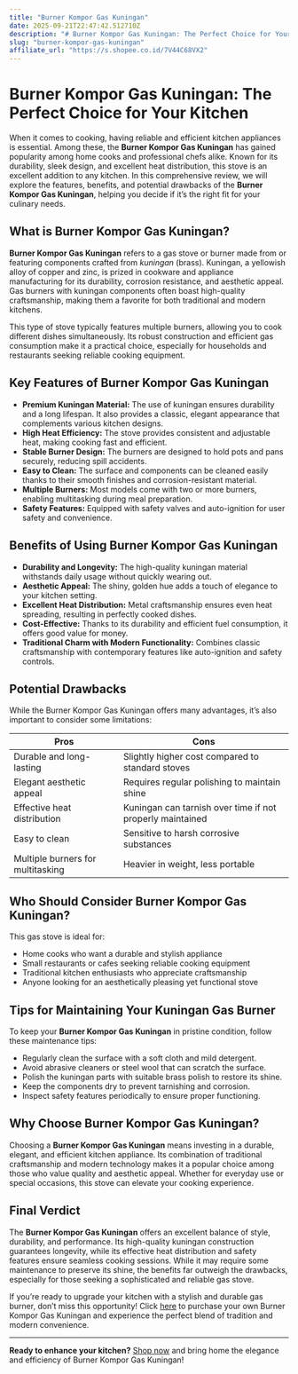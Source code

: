 ```yaml
---
title: "Burner Kompor Gas Kuningan"
date: 2025-09-21T22:47:42.512710Z
description: "# Burner Kompor Gas Kuningan: The Perfect Choice for Your Kitchen..."
slug: "burner-kompor-gas-kuningan"
affiliate_url: "https://s.shopee.co.id/7V44C68VX2"
---
```

# Burner Kompor Gas Kuningan: The Perfect Choice for Your Kitchen

When it comes to cooking, having reliable and efficient kitchen appliances is essential. Among these, the **Burner Kompor Gas Kuningan** has gained popularity among home cooks and professional chefs alike. Known for its durability, sleek design, and excellent heat distribution, this stove is an excellent addition to any kitchen. In this comprehensive review, we will explore the features, benefits, and potential drawbacks of the **Burner Kompor Gas Kuningan**, helping you decide if it’s the right fit for your culinary needs.

## What is Burner Kompor Gas Kuningan?

**Burner Kompor Gas Kuningan** refers to a gas stove or burner made from or featuring components crafted from *kuningan* (brass). Kuningan, a yellowish alloy of copper and zinc, is prized in cookware and appliance manufacturing for its durability, corrosion resistance, and aesthetic appeal. Gas burners with kuningan components often boast high-quality craftsmanship, making them a favorite for both traditional and modern kitchens.

This type of stove typically features multiple burners, allowing you to cook different dishes simultaneously. Its robust construction and efficient gas consumption make it a practical choice, especially for households and restaurants seeking reliable cooking equipment.

## Key Features of Burner Kompor Gas Kuningan

- **Premium Kuningan Material:** The use of kuningan ensures durability and a long lifespan. It also provides a classic, elegant appearance that complements various kitchen designs.
- **High Heat Efficiency:** The stove provides consistent and adjustable heat, making cooking fast and efficient.
- **Stable Burner Design:** The burners are designed to hold pots and pans securely, reducing spill accidents.
- **Easy to Clean:** The surface and components can be cleaned easily thanks to their smooth finishes and corrosion-resistant material.
- **Multiple Burners:** Most models come with two or more burners, enabling multitasking during meal preparation.
- **Safety Features:** Equipped with safety valves and auto-ignition for user safety and convenience.

## Benefits of Using Burner Kompor Gas Kuningan

- **Durability and Longevity:** The high-quality kuningan material withstands daily usage without quickly wearing out.
- **Aesthetic Appeal:** The shiny, golden hue adds a touch of elegance to your kitchen setting.
- **Excellent Heat Distribution:** Metal craftsmanship ensures even heat spreading, resulting in perfectly cooked dishes.
- **Cost-Effective:** Thanks to its durability and efficient fuel consumption, it offers good value for money.
- **Traditional Charm with Modern Functionality:** Combines classic craftsmanship with contemporary features like auto-ignition and safety controls.

## Potential Drawbacks

While the Burner Kompor Gas Kuningan offers many advantages, it’s also important to consider some limitations:

| Pros                                       | Cons                                               |
|--------------------------------------------|----------------------------------------------------|
| Durable and long-lasting                 | Slightly higher cost compared to standard stoves  |
| Elegant aesthetic appeal                 | Requires regular polishing to maintain shine    |
| Effective heat distribution              | Kuningan can tarnish over time if not properly maintained |
| Easy to clean                            | Sensitive to harsh corrosive substances         |
| Multiple burners for multitasking        | Heavier in weight, less portable                |

## Who Should Consider Burner Kompor Gas Kuningan?

This gas stove is ideal for:

- Home cooks who want a durable and stylish appliance
- Small restaurants or cafes seeking reliable cooking equipment
- Traditional kitchen enthusiasts who appreciate craftsmanship
- Anyone looking for an aesthetically pleasing yet functional stove

## Tips for Maintaining Your Kuningan Gas Burner

To keep your **Burner Kompor Gas Kuningan** in pristine condition, follow these maintenance tips:

- Regularly clean the surface with a soft cloth and mild detergent.
- Avoid abrasive cleaners or steel wool that can scratch the surface.
- Polish the kuningan parts with suitable brass polish to restore its shine.
- Keep the components dry to prevent tarnishing and corrosion.
- Inspect safety features periodically to ensure proper functioning.

## Why Choose Burner Kompor Gas Kuningan?

Choosing a **Burner Kompor Gas Kuningan** means investing in a durable, elegant, and efficient kitchen appliance. Its combination of traditional craftsmanship and modern technology makes it a popular choice among those who value quality and aesthetic appeal. Whether for everyday use or special occasions, this stove can elevate your cooking experience.

## Final Verdict

The **Burner Kompor Gas Kuningan** offers an excellent balance of style, durability, and performance. Its high-quality kuningan construction guarantees longevity, while its effective heat distribution and safety features ensure seamless cooking sessions. While it may require some maintenance to preserve its shine, the benefits far outweigh the drawbacks, especially for those seeking a sophisticated and reliable gas stove.

If you’re ready to upgrade your kitchen with a stylish and durable gas burner, don’t miss this opportunity! Click [here](https://s.shopee.co.id/7V44C68VX2) to purchase your own Burner Kompor Gas Kuningan and experience the perfect blend of tradition and modern convenience.

---

**Ready to enhance your kitchen?** [Shop now](https://s.shopee.co.id/7V44C68VX2) and bring home the elegance and efficiency of Burner Kompor Gas Kuningan!
